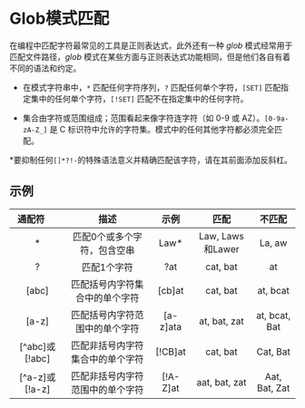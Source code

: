 # Glob模式匹配

在编程中匹配字符最常见的工具是正则表达式，此外还有一种 *glob* 模式经常用于匹配文件路径，*glob* 模式在某些方面与正则表达式功能相同，但是他们各自有着不同的语法和约定。

* 在模式字符串中，`*` 匹配任何字符序列，`?` 匹配任何单个字符，`[SET]` 匹配指定集中的任何单个字符，`[!SET]` 匹配不在指定集中的任何字符。

* 集合由字符或范围组成；范围看起来像字符连字符（如 0-9 或 AZ）。`[0-9a-zA-Z_]` 是 C 标识符中允许的字符集。模式中的任何其他字符都必须完全匹配。

*要抑制任何`[]*?!-`的特殊语法意义并精确匹配该字符，请在其前面添加反斜杠。


## 示例
| <div style="width:60px">通配符</div>	| 描述 |	示例 |	匹配	| 不匹配 |
| :----: | :----: | :----: | :----: | :----: |
| * | 匹配0个或多个字符，包含空串 | Law* |Law, Laws和Lawer | La, aw |
| ? | 匹配1个字符 | ?at|cat, bat | at |
| [abc] | 匹配括号内字符集合中的单个字符 | [cb]at | cat, bat | at, bcat |
| [a-z] | 匹配括号内字符范围中的单个字符 | [a-z]ata | at, bat, zat | at, bcat, Bat |
|  [^abc]或[!abc] | 匹配非括号内字符集合中的单个字符 | [!CB]at | cat, bat | Cat, Bat |
|  [^a-z]或[!a-z]  | 匹配非括号内字符范围中的单个字符 | [!A-Z]at | aat, bat, zat | Aat, Bat, Zat |

